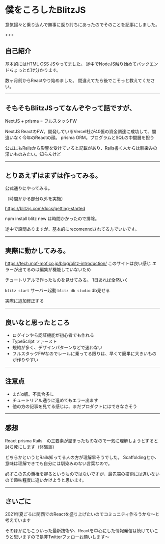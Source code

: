 # 僕をころしたBlitzJS

意気揚々と乗り込んで無事に返り討ちにあったのでそのことを記事にしました。

+++

## 自己紹介

基本的にはHTML CSS JSやってました。
途中でNodeJS触り始めてバックエンドちょっとだけ分かります。

数ヶ月前からReactやり始めました。
間違えてたら後でこそっと教えてください。

---

## そもそもBlitzJSってなんぞやって話ですが、

NextJS + prisma = フルスタックFW

NextJS ReactのFW。開発しているVercel社が40億の資金調達に成功して、間違いなく今年のReactの顔。
prisma ORM。プログラムとSQLの中間層を担う

公式にもRailsから影響を受けていると記載があり、Rails書く人からは馴染みの深いものみたい。知らんけど

---

## とりあえずはまずは作ってみる。
公式通りにやってみる。

（時間かかる部分以外を実施）

https://blitzjs.com/docs/getting-started

npm install
blitz new
は時間かかったので排除。

途中で設問ありますが、基本的にrecomenndされてる方でいいです。

---

## 実際に動かしてみる。

https://tech.mof-mof.co.jp/blog/blitz-introduction/
このサイトは良い感じ
エラーが出てるのは編集が機能していないため

チュートリアルで作ったものを見せてみる。
1日あれば全然いく

`blitz start` サーバー起動
`blitz db studio` db見せる

実際に追加修正する

---

## 良いなと思ったところ

- ログインやら認証機能が初心者でも作れる
- TypeScript ファースト
- 規約が多く、デザインパターンなどで迷わない
- フルスタックFWなのでレールに乗ってる限りは、早くて簡単に大きいものが作りやすい

---

## 注意点

- まだα版。不具合多し
- チュートリアル通りに進めてもエラー出ます
- 他の方の記事を見てる感じは、まだプロダクトにはできなさそう

---

## 感想

React prisma Rails　の三要素が詰まったものなので一気に理解しようとすると討ち死にします（体験談）

どちらかというとRails知ってる人の方が理解早そうでした。
Scaffoldingとか、意味は理解できても自分には馴染みのない言葉なので。

必ずこの先の覇権を握るというものではないですが、最先端の技術には違いないので趣味程度に追いかけようと思います。

---

## さいごに

2021年夏ごろに関西でのReactを盛り上げたいのでコミュニティ作ろうかな〜と考えています

そのほかにもこういった最新技術や、Reactを中心にした情報発信は続けていこうと思いますので是非Twitterフォローお願いします〜
